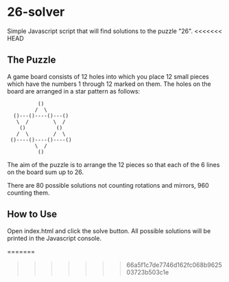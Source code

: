 # 26-solver
Simple Javascript script that will find solutions to the puzzle "26".
<<<<<<< HEAD

The Puzzle
----------

A game board consists of 12 holes into which you place 12 small pieces which have the numbers 1 through 12 marked on them. The holes on the board are arranged in a star pattern as follows:

              () 
             /  \
      ()---()----()---()
       \  /        \  /
        ()          ()
       /  \        /  \
     ()----()----()----()
             \  /
              ()

The aim of the puzzle is to arrange the 12 pieces so that each of the 6 lines on the board sum up to 26.

There are 80 possible solutions not counting rotations and mirrors, 960 counting them.

How to Use
----------

Open index.html and click the solve button. All possible solutions will be printed in the Javascript console.

=======
>>>>>>> 66a5f1c7de7746d162fc068b962503723b503c1e
